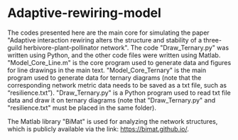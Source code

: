 # Adaptive-rewiring-model

The codes presented here are the main core for simulating the paper "Adaptive interaction rewiring alters the structure and stability of a three-guild herbivore-plant-pollinator network". The code "Draw_Ternary.py" was written using Python, and the other code files were written using Matlab. "Model_Core_Line.m" is the core program used to generate data and figures for line drawings in the main text. "Model_Core_Ternary" is the main program used to generate data for ternary diagrams (note that the corresponding network metric data needs to be saved as a txt file, such as “resilience.txt”). "Draw_Ternary.py" is a Python program used to read txt file data and draw it on ternary diagrams (note that "Draw_Ternary.py" and "resilience.txt"  must be placed in the same folder).

The Matlab library "BiMat" is used for analyzing the network structures, which is publicly available via the link: https://bimat.github.io/.
